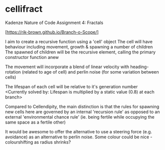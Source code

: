 # cellifract
Kadenze Nature of Code Assignment 4: Fractals

[https://rik-brown.github.io/Branch-o-Scope/]

I aim to create a recursive function using a 'cell' object
The cell will have behaviour including movement, growth & spawning a number of children
The spawned of children will be the recursive element, calling the primary constructor function anew

The movement will incorporate a blend of linear velocity with heading-rotation (related to age of cell) and perlin noise (for some variation between cells)

The lifespan of each cell will be relative to it's generation number <Currently solved by: Lifespan is multiplied by a static value (0.8) at each branch>

Compared to Cellendipity, the main distinction is that the rules for spawning new cells here are governed by an internal 'recursion rule' as opposed to an external 'environmental chance rule' (ie. being fertile while occupying the same space as a fertile other)

It would be awesome to offer the alternative to use a steering force (e.g. avoidance) as an alternative to perlin noise.
Some colour could be nice - colourshifting as radius shrinks?
